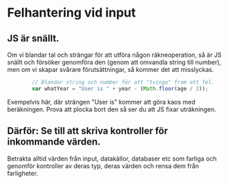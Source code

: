 # Felhantering vid input

## JS är snällt.
Om vi blandar tal och strängar för att utföra någon räkneoperation, så är JS snällt och försöker genomföra den (genom att omvandla string till number), men om vi skapar svårare förutsättningar, så kommer det att misslyckas.

```javascript
        // Blandar string och number för att "tvinga" fram ett fel.
        var whatYear = "User is " + year - (Math.floor(age / 2));
```

Exempelvis här, där strängen "User is" kommer att göra kaos med beräkningen. Prova att plocka bort den så ser du att JS fixar uträkningen.

## Därför: Se till att skriva kontroller för inkommande värden.
Betrakta alltid värden från input, datakällor, databaser etc som farliga och genomför kontroller av deras typ, deras värden och rensa dem från farligheter.